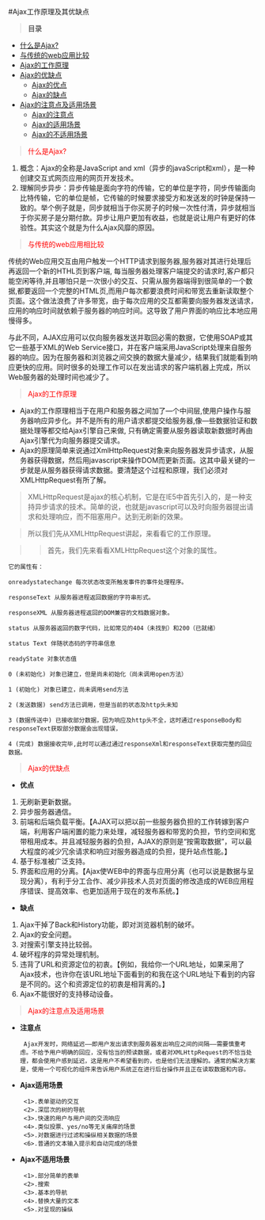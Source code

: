 <style>
font{color:red;}
</style>

#Ajax工作原理及其优缺点
>**目录**

* [什么是Ajax?](#_1)
* [与传统的web应用比较](#_2)
* [Ajax的工作原理](#_3)
* [Ajax的优缺点](#_5)
	+ [Ajax的优点](#_5_1)
	+ [Ajax的缺点](#_5_2)
* [Ajax的注意点及适用场景](#_6)
	+ [Ajax的注意点](#_6_1)
	+ [Ajax的适用场景](#_6_2)
	+ [Ajax的不适用场景](#_6_3)


><font>什么是Ajax?</font>
<span id="_1"></span>

1. 概念：Ajax的全称是JavaScript and xml（异步的javaScript和xml），是一种创建交互式网页应用的网页开发技术。
2. 理解同步异步：异步传输是面向字符的传输，它的单位是字符，同步传输面向比特传输，它的单位是帧，它传输的时候要求接受方和发送发的时钟是保持一致的。举个例子就是，同步就相当于你买房子的时候一次性付清，异步就相当于你买房子是分期付款。异步让用户更加有收益，也就是说让用户有更好的体验性。其实这个就是为什么Ajax风靡的原因。

><font>与传统的web应用相比较</font>
<span id="_2"></span>

传统的Web应用交互由用户触发一个HTTP请求到服务器,服务器对其进行处理后再返回一个新的HTHL页到客户端, 每当服务器处理客户端提交的请求时,客户都只能空闲等待,并且哪怕只是一次很小的交互、只需从服务器端得到很简单的一个数据,都要返回一个完整的HTML页,而用户每次都要浪费时间和带宽去重新读取整个页面。这个做法浪费了许多带宽，由于每次应用的交互都需要向服务器发送请求，应用的响应时间就依赖于服务器的响应时间。这导致了用户界面的响应比本地应用慢得多。

与此不同，AJAX应用可以仅向服务器发送并取回必需的数据，它使用SOAP或其它一些基于XML的Web Service接口，并在客户端采用JavaScript处理来自服务器的响应。因为在服务器和浏览器之间交换的数据大量减少，结果我们就能看到响应更快的应用。同时很多的处理工作可以在发出请求的客户端机器上完成，所以Web服务器的处理时间也减少了。

><font>Ajax的工作原理</font>
<span id="_3"></span>

 * Ajax的工作原理相当于在用户和服务器之间加了—个中间层,使用户操作与服务器响应异步化。并不是所有的用户请求都提交给服务器,像—些数据验证和数据处理等都交给Ajax引擎自己来做, 只有确定需要从服务器读取新数据时再由Ajax引擎代为向服务器提交请求。
 *  Ajax的原理简单来说通过XmlHttpRequest对象来向服务器发异步请求，从服务器获得数据，然后用javascript来操作DOM而更新页面。这其中最关键的一步就是从服务器获得请求数据。要清楚这个过程和原理，我们必须对 XMLHttpRequest有所了解。
> XMLHttpRequest是ajax的核心机制，它是在IE5中首先引入的，是一种支持异步请求的技术。简单的说，也就是javascript可以及时向服务器提出请求和处理响应，而不阻塞用户。达到无刷新的效果。

>所以我们先从XMLHttpRequest讲起，来看看它的工作原理。

>>首先，我们先来看看XMLHttpRequest这个对象的属性。

	它的属性有：
	
	onreadystatechange 每次状态改变所触发事件的事件处理程序。
	
	responseText 从服务器进程返回数据的字符串形式。
	
	responseXML 从服务器进程返回的DOM兼容的文档数据对象。
	
	status 从服务器返回的数字代码，比如常见的404（未找到）和200（已就绪）
	
	status Text 伴随状态码的字符串信息
	
	readyState 对象状态值
	
	0 (未初始化) 对象已建立，但是尚未初始化（尚未调用open方法）
	
	1 (初始化) 对象已建立，尚未调用send方法
	
	2 (发送数据) send方法已调用，但是当前的状态及http头未知
	
	3 (数据传送中) 已接收部分数据，因为响应及http头不全，这时通过responseBody和responseText获取部分数据会出现错误，
	
	4 (完成) 数据接收完毕,此时可以通过通过responseXml和responseText获取完整的回应数据。

><font>Ajax的优缺点</font>
<span id="_5"></span>

* **优点**
<span id="_5_1"></span>

 1. 无刷新更新数据。
 2. 异步服务器通信。
 3. 前端和后端负载平衡。【AJAX可以把以前一些服务器负担的工作转嫁到客户端，利用客户端闲置的能力来处理，减轻服务器和带宽的负担，节约空间和宽带租用成本。并且减轻服务器的负担，AJAX的原则是“按需取数据”，可以最大程度的减少冗余请求和响应对服务器造成的负担，提升站点性能。】
 4. 基于标准被广泛支持。
 5. 界面和应用的分离。【Ajax使WEB中的界面与应用分离（也可以说是数据与呈现分离），有利于分工合作、减少非技术人员对页面的修改造成的WEB应用程序错误、提高效率、也更加适用于现在的发布系统。】


* **缺点**
<span id="_5_2"></span>

 1. Ajax干掉了Back和History功能，即对浏览器机制的破坏。
 2. Ajax的安全问题。
 3. 对搜索引擎支持比较弱。
 4. 破坏程序的异常处理机制。
 5. 违背了URL和资源定位的初衷。【例如，我给你一个URL地址，如果采用了Ajax技术，也许你在该URL地址下面看到的和我在这个URL地址下看到的内容是不同的。这个和资源定位的初衷是相背离的。】 
 6. Ajax不能很好的支持移动设备。
 

><font>Ajax的注意点及适用场景</font>
<span id='_6'></span>

 * **注意点** 
 <span id='_6_1'></span>
	
		Ajax开发时，网络延迟——即用户发出请求到服务器发出响应之间的间隔——需要慎重考虑。不给予用户明确的回应，没有恰当的预读数据，或者对XMLHttpRequest的不恰当处理，都会使用户感到延迟，这是用户不希望看到的，也是他们无法理解的。通常的解决方案是，使用一个可视化的组件来告诉用户系统正在进行后台操作并且正在读取数据和内容。

 * **Ajax适用场景**	
  <span id='_6_2'></span>

		<1>.表单驱动的交互
		<2>.深层次的树的导航
		<3>.快速的用户与用户间的交流响应
		<4>.类似投票、yes/no等无关痛痒的场景
		<5>.对数据进行过滤和操纵相关数据的场景
		<6>.普通的文本输入提示和自动完成的场景	

 * **Ajax不适用场景**	
  <span id='_6_2'></span>
	
		<1>.部分简单的表单
		<2>.搜索
		<3>.基本的导航
		<4>.替换大量的文本
		<5>.对呈现的操纵